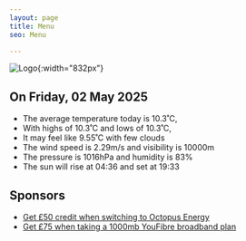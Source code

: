 ```yaml
---
layout: page
title: Menu
seo: Menu

---
```


![Logo](/images/logo.jpg){:width="832px"}

<!-- weather_marker starts -->
## On Friday, 02 May 2025

- The average temperature today is 10.3˚C,
- With highs of 10.3˚C and lows of 10.3˚C,
- It may feel like 9.55˚C with few clouds
- The wind speed is 2.29m/s and visibility is 10000m
- The pressure is 1016hPa and humidity is 83%
- The sun will rise at 04:36 and set at 19:33

<!-- weather_marker ends -->

## Sponsors

- [Get £50 credit when switching to Octopus Energy](https://bit.ly/3oD1nnS)
- [Get £75 when taking a 1000mb YouFibre broadband plan](https://aklam.io/91zWhU?)
